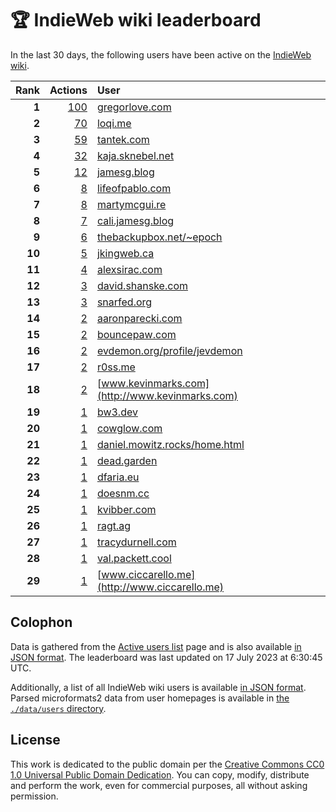 # 🏆 IndieWeb wiki leaderboard

In the last 30 days, the following users have been active on the [IndieWeb wiki](https://indieweb.org).

| Rank | Actions | User |
|-----:|--------:|:-----|
| **1** | [100](https://indieweb.org/Special:Contributions/Gregorlove.com) | [gregorlove.com](http://gregorlove.com) |
| **2** | [70](https://indieweb.org/Special:Contributions/Loqi.me) | [loqi.me](http://loqi.me) |
| **3** | [59](https://indieweb.org/Special:Contributions/Tantek.com) | [tantek.com](http://tantek.com) |
| **4** | [32](https://indieweb.org/Special:Contributions/Kaja.sknebel.net) | [kaja.sknebel.net](http://kaja.sknebel.net) |
| **5** | [12](https://indieweb.org/Special:Contributions/Jamesg.blog) | [jamesg.blog](http://jamesg.blog) |
| **6** | [8](https://indieweb.org/Special:Contributions/Lifeofpablo.com) | [lifeofpablo.com](http://lifeofpablo.com) |
| **7** | [8](https://indieweb.org/Special:Contributions/Martymcgui.re) | [martymcgui.re](http://martymcgui.re) |
| **8** | [7](https://indieweb.org/Special:Contributions/Cali.jamesg.blog) | [cali.jamesg.blog](http://cali.jamesg.blog) |
| **9** | [6](https://indieweb.org/Special:Contributions/Thebackupbox.net_~epoch) | [thebackupbox.net/~epoch](http://thebackupbox.net/~epoch) |
| **10** | [5](https://indieweb.org/Special:Contributions/Jkingweb.ca) | [jkingweb.ca](http://jkingweb.ca) |
| **11** | [4](https://indieweb.org/Special:Contributions/Alexsirac.com) | [alexsirac.com](http://alexsirac.com) |
| **12** | [3](https://indieweb.org/Special:Contributions/David.shanske.com) | [david.shanske.com](http://david.shanske.com) |
| **13** | [3](https://indieweb.org/Special:Contributions/Snarfed.org) | [snarfed.org](http://snarfed.org) |
| **14** | [2](https://indieweb.org/Special:Contributions/Aaronparecki.com) | [aaronparecki.com](http://aaronparecki.com) |
| **15** | [2](https://indieweb.org/Special:Contributions/Bouncepaw.com) | [bouncepaw.com](http://bouncepaw.com) |
| **16** | [2](https://indieweb.org/Special:Contributions/Evdemon.org_profile_jevdemon) | [evdemon.org/profile/jevdemon](http://evdemon.org/profile/jevdemon) |
| **17** | [2](https://indieweb.org/Special:Contributions/R0ss.me) | [r0ss.me](http://r0ss.me) |
| **18** | [2](https://indieweb.org/Special:Contributions/Www.kevinmarks.com) | [www.kevinmarks.com](http://www.kevinmarks.com) |
| **19** | [1](https://indieweb.org/Special:Contributions/Bw3.dev) | [bw3.dev](http://bw3.dev) |
| **20** | [1](https://indieweb.org/Special:Contributions/Cowglow.com) | [cowglow.com](http://cowglow.com) |
| **21** | [1](https://indieweb.org/Special:Contributions/Daniel.mowitz.rocks_home.html) | [daniel.mowitz.rocks/home.html](http://daniel.mowitz.rocks/home.html) |
| **22** | [1](https://indieweb.org/Special:Contributions/Dead.garden) | [dead.garden](http://dead.garden) |
| **23** | [1](https://indieweb.org/Special:Contributions/Dfaria.eu) | [dfaria.eu](http://dfaria.eu) |
| **24** | [1](https://indieweb.org/Special:Contributions/Doesnm.cc) | [doesnm.cc](http://doesnm.cc) |
| **25** | [1](https://indieweb.org/Special:Contributions/Kvibber.com) | [kvibber.com](http://kvibber.com) |
| **26** | [1](https://indieweb.org/Special:Contributions/Ragt.ag) | [ragt.ag](http://ragt.ag) |
| **27** | [1](https://indieweb.org/Special:Contributions/Tracydurnell.com) | [tracydurnell.com](http://tracydurnell.com) |
| **28** | [1](https://indieweb.org/Special:Contributions/Val.packett.cool) | [val.packett.cool](http://val.packett.cool) |
| **29** | [1](https://indieweb.org/Special:Contributions/Www.ciccarello.me) | [www.ciccarello.me](http://www.ciccarello.me) |


## Colophon

Data is gathered from the [Active users list](https://indieweb.org/Special:ActiveUsers) page and is also available [in JSON format](https://github.com/jgarber623/indieweb-wiki-leaderboard/blob/main/data/leaderboard.json). The leaderboard was last updated on 17 July 2023 at 6:30:45 UTC.

Additionally, a list of all IndieWeb wiki users is available [in JSON format](https://github.com/jgarber623/indieweb-wiki-leaderboard/blob/main/data/users.json). Parsed microformats2 data from user homepages is available in [the `./data/users` directory](https://github.com/jgarber623/indieweb-wiki-leaderboard/blob/main/data/users).

## License

This work is dedicated to the public domain per the [Creative Commons CC0 1.0 Universal Public Domain Dedication](https://creativecommons.org/publicdomain/zero/1.0/). You can copy, modify, distribute and perform the work, even for commercial purposes, all without asking permission.

